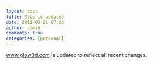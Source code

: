 ```yaml
---
layout: post
title: Site is updated
date: 2011-02-21 07:20
author: admin
comments: true
categories: [personal]
---
```

www.glow3d.com is updated to reflect all recent changes.
